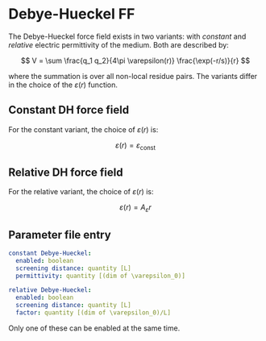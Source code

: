 # Debye-Hueckel FF

The Debye-Hueckel force field exists in two variants: with _constant_ and
*relative* electric permittivity of the medium. Both are described by:

$$ V = \sum \frac{q_1 q_2}{4\pi \varepsilon(r)} \frac{\exp(-r/s)}{r} $$

where the summation is over all non-local residue pairs. The variants differ in
the choice of the $\varepsilon(r)$ function.

## Constant DH force field

For the constant variant, the choice of $\varepsilon(r)$ is:

$$ \varepsilon(r) = \varepsilon_\mathrm{const} $$

## Relative DH force field

For the relative variant, the choice of $\varepsilon(r)$ is:

$$ \varepsilon(r) = A_\varepsilon r $$

## Parameter file entry

```yaml
constant Debye-Hueckel:
  enabled: boolean
  screening distance: quantity [L]
  permittivity: quantity [(dim of \varepsilon_0)]

relative Debye-Hueckel:
  enabled: boolean
  screening distance: quantity [L]
  factor: quantity [(dim of \varepsilon_0)/L]
```

Only one of these can be enabled at the same time.